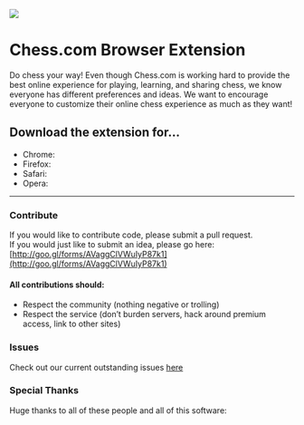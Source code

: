 ![](https://cdn.rawgit.com/ChessCom/browser-extension/blob/master/chrome/assets/img/logo-black.svg)

# Chess.com Browser Extension

Do chess your way! Even though Chess.com is working hard to provide the best online experience for playing, learning, and sharing chess, we know everyone has different preferences and ideas. We want to encourage everyone to customize their online chess experience as much as they want!

## Download the extension for...
- Chrome:  
- Firefox:  
- Safari:  
- Opera:  

---

### Contribute
If you would like to contribute code, please submit a pull request.  
If you would just like to submit an idea, please go here: [http://goo.gl/forms/AVaggClVWuIyP87k1](http://goo.gl/forms/AVaggClVWuIyP87k1)

#### All contributions should: 
- Respect the community (nothing negative or trolling)
- Respect the service (don’t burden servers, hack around premium access, link to other sites)

### Issues
Check out our current outstanding issues [here](https://github.com/ChessCom/browser-extension/issues)

### Special Thanks
Huge thanks to all of these people and all of this software:
